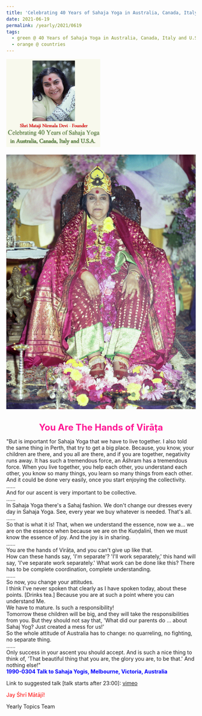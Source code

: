 ```yaml
---
title: 'Celebrating 40 Years of Sahaja Yoga in Australia, Canada, Italy and U.S.A. and its Culture, Post 25'
date: 2021-06-19
permalink: /yearly/2021/0619
tags:
  - green @ 40 Years of Sahaja Yoga in Australia, Canada, Italy and U.S.A. and its Culture
  - orange @ countries
---
```


<div style="text-align: left"><img src="/images/Celebrating40YearsSahajaYoga.png" width="250" /></div><br>

<div style="text-align: center"><img src="/images/image717.jpg" /></div>

<br>
<p style="color:DeepPink; text-align:center">
<font size="+2"><b>You Are The Hands of Virāṭa</b><br></font>
</p>

<p>
"But is important for Sahaja Yoga that we have to live together. I also told the same thing in Perth, that try to get a big place. Because, you know, your children are there, and you all are there, and if you are together, negativity runs away. It has such a tremendous force, an Āśhram has a tremendous force. When you live together, you help each other, you understand each other, you know so many things, you learn so many things from each other. And it could be done very easily, once you start enjoying the collectivity.<br>
......<br>
And for our ascent is very important to be collective.<br>
......<br>
In Sahaja Yoga there's a Sahaj fashion. We don't change our dresses every day in Sahaja Yoga. See, every year we buy whatever is needed. That's all.<br>
......<br>
So that is what it is! That, when we understand the essence, now we a... we are on the essence when because we are on the Kuṇḍalinī, then we must know the essence of joy. And the joy is in sharing.<br>
......<br>
You are the hands of Virāṭa, and you can't give up like that.<br>
How can these hands say, 'I'm separate'? 'I'll work separately,' this hand will say, 'I've separate work separately.' What work can be done like this? There has to be complete coordination, complete understanding.<br>
......<br>
So now, you change your attitudes.<br>
I think I've never spoken that clearly as I have spoken today, about these points. [Drinks tea.] Because you are at such a point where you can understand Me.<br>
We have to mature. Is such a responsibility!<br>
Tomorrow these children will be big, and they will take the responsibilities from you. But they should not say that, 'What did our parents do ... about Sahaj Yog? Just created a mess for us!'<br>
So the whole attitude of Australia has to change: no quarreling, no fighting, no separate thing.<br>
......<br>
Only success in your ascent you should accept. And is such a nice thing to think of, 'That beautiful thing that you are, the glory you are, to be that.' And nothing else!"<br>
<font color="blue"><b>1990-0304 Talk to Sahaja Yogis, Melbourne, Victoria, Australia</b></font><br>
</p>

Link to suggested talk [talk starts after 23:00]: <a href="https://vimeo.com/40694966"> vimeo</a> <br>

<p style="color:red;">Jay Śhrī Mātājī!<br></p>

Yearly Topics Team